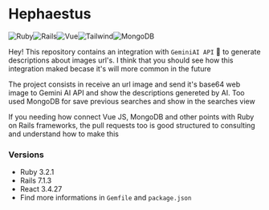 # Hephaestus

![Ruby](https://img.shields.io/badge/ruby-%23CC342D.svg?style=for-the-badge&logo=ruby&logoColor=white)![Rails](https://img.shields.io/badge/Ruby_on_Rails-CC0000?style=for-the-badge&logo=ruby-on-rails&logoColor=white)![Vue](https://img.shields.io/badge/Vue.js-35495E?style=for-the-badge&logo=vue.js&logoColor=4FC08D
)![Tailwind](https://img.shields.io/badge/Tailwind_CSS-38B2AC?style=for-the-badge&logo=tailwind-css&logoColor=white)![MongoDB](https://img.shields.io/badge/MongoDB-4EA94B?style=for-the-badge&logo=mongodb&logoColor=white)

Hey! This repository contains an integration with `GeminiAI API` 🤖 to generate descriptions about images url's. I think that you should see how this integration maked becase it's will more common in the future

The project consists in receive an url image and send it's base64 web image to Gemini AI API and show the descriptions genereted by AI. Too used MongoDB for save previous searches and show in the searches view

If you needing how connect Vue JS, MongoDB and other points with Ruby on Rails frameworks, the pull requests too is good structured to consulting and understand how to make this

### Versions

- Ruby 3.2.1
- Rails 7.1.3
- React 3.4.27
- Find more informations in `Gemfile` and `package.json`
